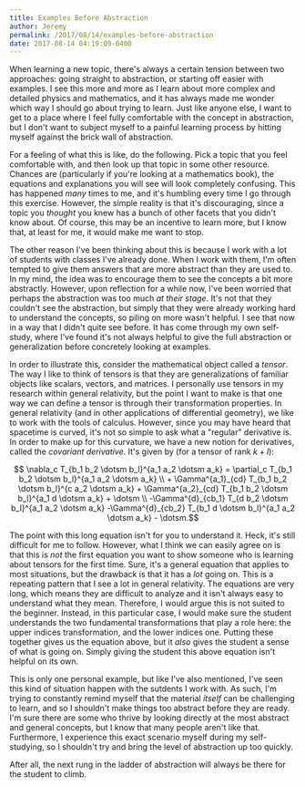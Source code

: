 ```yaml
---
title: Examples Before Abstraction
author: Jeremy
permalink: /2017/08/14/examples-before-abstraction
date: 2017-08-14 04:19:09-0400
---
```


When learning a new topic, there's always a certain tension between two approaches: going straight to abstraction, or starting off easier with examples. I see this more and more as I learn about more complex and detailed physics and mathematics, and it has always made me wonder which way I should go about trying to learn. Just like anyone else, I want to get to a place where I feel fully comfortable with the concept in abstraction, but I don't want to subject myself to a painful learning process by hitting myself against the brick wall of abstraction.

For a feeling of what this is like, do the following. Pick a topic that you feel comfortable with, and then look up that topic in some other resource. Chances are (particularly if you're looking at a mathematics book), the equations and explanations you will see will look completely confusing. This has happened *many* times to me, and it's humbling every time I go through this exercise. However, the simple reality is that it's discouraging, since a topic you *thought* you knew has a bunch of other facets that you didn't know about. Of course, this may be an incentive to learn more, but I know that, at least for me, it would make me want to stop.

The other reason I've been thinking about this is because I work with a lot of students with classes I've already done. When I work with them, I'm often tempted to give them answers that are more abstract than they are used to. In my mind, the idea was to encourage them to see the concepts a bit more abstractly. However, upon reflection for a while now, I've been worried that perhaps the abstraction was too much *at their stage*. It's not that they couldn't see the abstraction, but simply that they were already working hard to understand the concepts, so piling on more wasn't helpful. I see that now in a way that I didn't quite see before. It has come through my own self-study, where I've found it's not always helpful to give the full abstraction or generalization before concretely looking at examples.

In order to illustrate this, consider the mathematical object called a *tensor*. The way I like to think of tensors is that they are generalizations of familiar objects like scalars, vectors, and matrices. I personally use tensors in my research within general relativity, but the point I want to make is that one way we can define a tensor is through their transformation properties. In general relativity (and in other applications of differential geometry), we like to work with the tools of calculus. However, since you may have heard that spacetime is curved, it's not so simple to ask what a "regular" derivative is. In order to make up for this curvature, we have a new notion for derivatives, called the *covariant derivative*. It's given by (for a tensor of rank $k + l$):

$$ \nabla_c T_{b_1 b_2 \dotsm b_l}^{a_1 a_2 \dotsm a_k} = \partial_c T_{b_1 b_2 \dotsm b_l}^{a_1 a_2 \dotsm a_k} \\ + \Gamma^{a_1}_{cd} T_{b_1 b_2 \dotsm b_l}^{c a_2 \dotsm a_k} + \Gamma^{a_2}_{cd} T_{b_1 b_2 \dotsm b_l}^{a_1 d \dotsm a_k} + \dotsm \\ -\Gamma^{d}_{cb_1} T_{d b_2 \dotsm b_l}^{a_1 a_2 \dotsm a_k} -\Gamma^{d}_{cb_2} T_{b_1 d \dotsm b_l}^{a_1 a_2 \dotsm a_k} - \dotsm.$$

The point with this long equation isn't for you to understand it. Heck, it's still difficult for me to follow. However, what I think we can easily agree on is that this is *not* the first equation you want to show someone who is learning about tensors for the first time. Sure, it's a general equation that applies to most situations, but the drawback is that it has a *lot* going on. This is a repeating pattern that I see a lot in general relativity. The equations are very long, which means they are difficult to analyze and it isn't always easy to understand what they mean. Therefore, I would argue this is not suited to the beginner. Instead, in this particular case, I would make sure the student understands the two fundamental transformations that play a role here: the upper indices transformation, and the lower indices one. Putting these together gives us the equation above, but it *also* gives the student a sense of what is going on. Simply giving the student this above equation isn't helpful on its own.

This is only one personal example, but like I've also mentioned, I've seen this kind of situation happen with the sutdents I work with. As such, I'm trying to constantly remind myself that the material *itself* can be challenging to learn, and so I shouldn't make things too abstract before they are ready. I'm sure there are some who thrive by looking directly at the most abstract and general concepts, but I know that many people aren't like that. Furthermore, I experience this exact scenario myself during my self-studying, so I shouldn't try and bring the level of abstraction up too quickly.

After all, the next rung in the ladder of abstraction will always be there for the student to climb.
